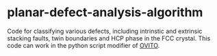 # planar-defect-analysis-algorithm
Code for classifying various defects, including intrinstic and extrinsic stacking faults, twin boundaries and HCP phase in the FCC crystal. This code can work in the python script modifier of [OVITO](https://www.ovito.org/).
